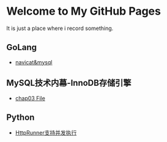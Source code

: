 # Welcome to My GitHub Pages

It is just a place where i record something.

## GoLang
  
* [navicat&mysql](chap01-go/1-8%20navicat%20and%20mysql.md)

## MySQL技术内幕-InnoDB存储引擎

* [chap03 File](inside-mysql/file.md)

## Python

* [HttpRunner支持并发执行](Python/httprunner_pytest_concurrency.md)

